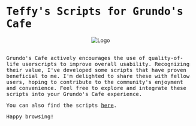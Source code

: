 # <samp>Teffy's Scripts for Grundo's Cafe</samp>

<div align="center">
  <img src="https://www.grundos.cafe/static/images/misc/index/rollover.2fc768fe45ab.gif" alt="Logo">
</div>

<br>

<samp>Grundo's Cafe actively encourages the use of quality-of-life userscripts to improve overall usability. Recognizing their value, I've developed some scripts that have proven beneficial to me. I'm delighted to share these with fellow users, hoping to contribute to the community's enjoyment and convenience. Feel free to explore and integrate these scripts into your Grundo's Cafe experience.</samp>

<samp>You can also find the scripts [here](https://greasyfork.org/en/scripts/by-site/grundos.cafe).</samp>

<samp>Happy browsing!</samp>
